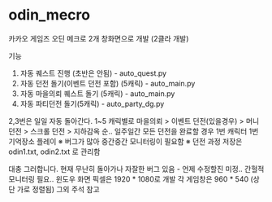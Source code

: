 # odin_mecro
카카오 게임즈 오딘 메크로
2개 창화면으로 개발 (2클라 개발)

기능
1. 자동 퀘스트 진행 (초반은 안됨) - auto_quest.py
2. 자동 던전 돌기(이벤트 던전 포함) (5캐릭) - auto_main.py
3. 자동 마을의뢰 퀘스트 돌기 (5캐릭) - auto_main.py
4. 자동 파티던전 돌기(5캐릭) - auto_party_dg.py

2,3번은 일일 자동 돌아간다. 1~5 캐릭별로 마을의뢰 > 이벤트 던전(있을경우) > 머니 던전 > 스크롤 던전 > 지하감옥 순.. 일주일간 모든 던전을 완료할 경우 1번 캐릭터 1번 기억장소 플레이
  ※ 버그가 많아 중간중간 모니터링이 필요함
  ※ 던전 과정 저장은 odin1.txt, odin2.txt 로 관리함

대충 그러합니다. 
현재 무난히 돌아가나 자잘한 버그 있음 - 언제 수정할진 미정.. 간헐적 모니터링 필요.. 
윈도우 화면 픽셀은 1920 * 1080로 개발
각 게임창은 960 * 540 (상단 가로 정렬됨)
그외 주석 참고
